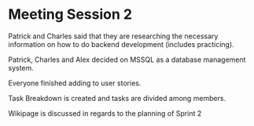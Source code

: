 # Meeting Session 2 

Patrick and Charles said that they are researching the necessary information on how to do backend development (includes practicing). 

Patrick, Charles and Alex decided on MSSQL as a database management system. 

Everyone finished adding to user stories.

Task Breakdown is created and tasks are divided among members.

Wikipage is discussed in regards to the planning of Sprint 2
